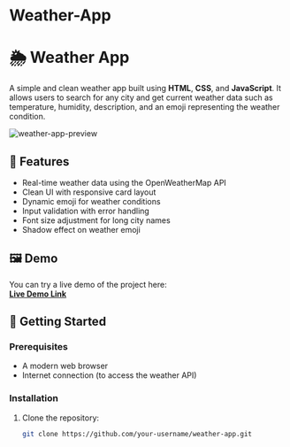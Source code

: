 # Weather-App
# 🌦️ Weather App

A simple and clean weather app built using **HTML**, **CSS**, and **JavaScript**. It allows users to search for any city and get current weather data such as temperature, humidity, description, and an emoji representing the weather condition.

![weather-app-preview](preview.png)

## 🔧 Features

- Real-time weather data using the OpenWeatherMap API
- Clean UI with responsive card layout
- Dynamic emoji for weather conditions
- Input validation with error handling
- Font size adjustment for long city names
- Shadow effect on weather emoji

## 🖼️ Demo

You can try a live demo of the project here:  
**[Live Demo Link](#)** 

## 🚀 Getting Started

### Prerequisites

- A modern web browser
- Internet connection (to access the weather API)

### Installation

1. Clone the repository:
   ```bash
   git clone https://github.com/your-username/weather-app.git
